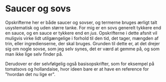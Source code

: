 # Saucer og sovs

Opskrifterne her er både saucer og sovser, og termerne bruges ærligt
talt usystematisk og uden større tanke. For mig er en sovs generelt
tykkere end en sauce, og en sauce er tykkere end en *jus*. Opskrifterne
i dette afsnit vil muligvis virke lidt utilgængelige i forhold til den
tid, det tager, mængden af trin, eller ingredienserne, der skal bruges.
Grunden til dette er, at det drejer sig om nogle sovse, som jeg selv
synes, det er værd at gemme på, og som man ikke lige selv finder på.

Derudover er der selvfølgelig også basisopskrifter, som for eksempel på
tomatsovs og hollandaise, hvor ideen bare er at have en reference for
"hvordan det nu lige er".

